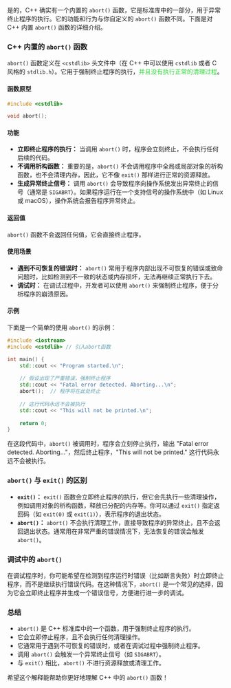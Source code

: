 是的，C++ 确实有一个内置的 `abort()` 函数，它是标准库中的一部分，用于异常终止程序的执行。它的功能和行为与你自定义的 `abort()` 函数不同。下面是对 C++ 内置 `abort()` 函数的详细介绍。

### C++ 内置的 `abort()` 函数

`abort()` 函数定义在 `<cstdlib>` 头文件中（在 C++ 中可以使用 `cstdlib` 或者 C 风格的 `stdlib.h`）。它用于强制终止程序的执行，<font color="#31d83b">并且没有执行正常的清理过程</font>。

#### 函数原型

```cpp
#include <cstdlib>

void abort();
```

#### 功能

- **立即终止程序的执行：** 当调用 `abort()` 时，程序会立刻终止，不会执行任何后续的代码。
- **不调用析构函数：** 重要的是，`abort()` 不会调用程序中全局或局部对象的析构函数，也不会清理内存，因此，它不像 `exit()` 那样进行正常的资源释放。
- **生成异常终止信号：** 调用 `abort()` 会导致程序向操作系统发出异常终止的信号（通常是 `SIGABRT`）。如果程序运行在一个支持信号的操作系统中（如 Linux 或 macOS），操作系统会报告程序异常终止。

#### 返回值

`abort()` 函数不会返回任何值，它会直接终止程序。

#### 使用场景

- **遇到不可恢复的错误时：** `abort()` 常用于程序内部出现不可恢复的错误或致命问题时，比如检测到不一致的状态或内存损坏，无法再继续正常执行下去。
- **调试时：** 在调试过程中，开发者可以使用 `abort()` 来强制终止程序，便于分析程序的崩溃原因。

#### 示例

下面是一个简单的使用 `abort()` 的示例：

```cpp
#include <iostream>
#include <cstdlib> // 引入abort函数

int main() {
    std::cout << "Program started.\n";
    
    // 假设出现了严重错误，强制终止程序
    std::cout << "Fatal error detected. Aborting...\n";
    abort();  // 程序将在此处终止
    
    // 这行代码永远不会被执行
    std::cout << "This will not be printed.\n";
    
    return 0;
}
```

在这段代码中，`abort()` 被调用时，程序会立刻停止执行，输出 "Fatal error detected. Aborting..."，然后终止程序，"This will not be printed." 这行代码永远不会被执行。

### `abort()` 与 `exit()` 的区别

- **`exit()`：** `exit()` 函数会立即终止程序的执行，但它会先执行一些清理操作，例如调用对象的析构函数，释放已分配的内存等。你可以通过 `exit()` 指定返回码（如 `exit(0)` 或 `exit(1)`），表示程序的退出状态。
- **`abort()`：** `abort()` 不会执行清理工作，直接导致程序的异常终止，且不会返回退出状态。通常用在非常严重的错误情况下，无法恢复的错误会触发 `abort()`。

### 调试中的 `abort()`

在调试程序时，你可能希望在检测到程序运行时错误（比如断言失败）时立即终止程序，而不是继续执行错误代码。在这种情况下，`abort()` 是一个常见的选择，因为它会立即终止程序并生成一个错误信号，方便进行进一步的调试。

### 总结

- `abort()` 是 C++ 标准库中的一个函数，用于强制终止程序的执行。
- 它会立即停止程序，且不会执行任何清理操作。
- 它通常用于遇到不可恢复的错误时，或者在调试过程中强制终止程序。
- 调用 `abort()` 会触发一个异常终止信号（如 `SIGABRT`）。
- 与 `exit()` 相比，`abort()` 不进行资源释放或清理工作。

希望这个解释能帮助你更好地理解 C++ 中的 `abort()` 函数！